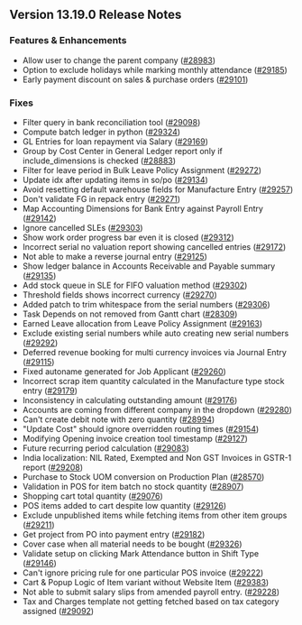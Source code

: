 ## Version 13.19.0 Release Notes

### Features & Enhancements

- Allow user to change the parent company ([#28983](https://github.com/capkpi/erp/pull/28983))
- Option to exclude holidays while marking monthly attendance ([#29185](https://github.com/capkpi/erp/pull/29185))
- Early payment discount on sales & purchase orders ([#29101](https://github.com/capkpi/erp/pull/29101))

### Fixes

- Filter query in bank reconciliation tool ([#29098](https://github.com/capkpi/erp/pull/29098))
- Compute batch ledger in python ([#29324](https://github.com/capkpi/erp/pull/29324))
- GL Entries for loan repayment via Salary ([#29169](https://github.com/capkpi/erp/pull/29169))
- Group by Cost Center in General Ledger report only if include_dimensions is checked ([#28883](https://github.com/capkpi/erp/pull/28883))
- Filter for leave period in Bulk Leave Policy Assignment ([#29272](https://github.com/capkpi/erp/pull/29272))
- Update idx after updating items in so/po ([#29134](https://github.com/capkpi/erp/pull/29134))
- Avoid resetting default warehouse fields for Manufacture Entry ([#29257](https://github.com/capkpi/erp/pull/29257))
- Don't validate FG in repack entry ([#29271](https://github.com/capkpi/erp/pull/29271))
- Map Accounting Dimensions for Bank Entry against Payroll Entry ([#29142](https://github.com/capkpi/erp/pull/29142))
- Ignore cancelled SLEs ([#29303](https://github.com/capkpi/erp/pull/29303))
- Show work order progress bar even it is closed ([#29312](https://github.com/capkpi/erp/pull/29312))
- Incorrect serial no valuation report showing cancelled entries ([#29172](https://github.com/capkpi/erp/pull/29172))
- Not able to make a reverse journal entry ([#29125](https://github.com/capkpi/erp/pull/29125))
- Show ledger balance in Accounts Receivable and Payable summary ([#29135](https://github.com/capkpi/erp/pull/29135))
- Add stock queue in SLE for FIFO valuation method ([#29302](https://github.com/capkpi/erp/pull/29302))
- Threshold fields shows incorrect currency ([#29270](https://github.com/capkpi/erp/pull/29270))
- Added patch to trim whitespace from the serial numbers ([#29306](https://github.com/capkpi/erp/pull/29306))
- Task Depends on not removed from Gantt chart ([#28309](https://github.com/capkpi/erp/pull/28309))
- Earned Leave allocation from Leave Policy Assignment ([#29163](https://github.com/capkpi/erp/pull/29163))
- Exclude existing serial numbers while auto creating new serial numbers ([#29292](https://github.com/capkpi/erp/pull/29292))
- Deferred revenue booking for multi currency invoices via Journal Entry ([#29115](https://github.com/capkpi/erp/pull/29115))
- Fixed autoname generated for Job Applicant ([#29260](https://github.com/capkpi/erp/pull/29260))
- Incorrect scrap item quantity calculated in the Manufacture type stock entry ([#29179](https://github.com/capkpi/erp/pull/29179))
- Inconsistency in calculating outstanding amount ([#29176](https://github.com/capkpi/erp/pull/29176))
- Accounts are coming from different company in the dropdown ([#29280](https://github.com/capkpi/erp/pull/29280))
- Can't create debit note with zero quantity ([#28994](https://github.com/capkpi/erp/pull/28994))
- "Update Cost" should ignore overridden routing times ([#29154](https://github.com/capkpi/erp/pull/29154))
- Modifying Opening invoice creation tool timestamp ([#29127](https://github.com/capkpi/erp/pull/29127))
- Future recurring period calculation ([#29083](https://github.com/capkpi/erp/pull/29083))
- India localization: NIL Rated, Exempted and Non GST Invoices in GSTR-1 report ([#29208](https://github.com/capkpi/erp/pull/29208))
- Purchase to Stock UOM conversion on Production Plan ([#28570](https://github.com/capkpi/erp/pull/28570))
- Validation in POS for item batch no stock quantity ([#28907](https://github.com/capkpi/erp/pull/28907))
- Shopping cart total quantity ([#29076](https://github.com/capkpi/erp/pull/29076))
- POS items added to cart despite low quantity ([#29126](https://github.com/capkpi/erp/pull/29126))
- Exclude unpublished items while fetching items from other item groups ([#29211](https://github.com/capkpi/erp/pull/29211))
- Get project from PO into payment entry ([#29182](https://github.com/capkpi/erp/pull/29182))
- Cover case when all material needs to be bought ([#29326](https://github.com/capkpi/erp/pull/29326))
- Validate setup on clicking Mark Attendance button in Shift Type ([#29146](https://github.com/capkpi/erp/pull/29146))
- Can't ignore pricing rule for one particular POS invoice ([#29222](https://github.com/capkpi/erp/pull/29222))
- Cart & Popup Logic of Item variant without Website Item ([#29383](https://github.com/capkpi/erp/pull/29383))
- Not able to submit salary slips from amended payroll entry. ([#29228](https://github.com/capkpi/erp/pull/29228))
- Tax and Charges template not getting fetched based on tax category assigned ([#29092](https://github.com/capkpi/erp/pull/29092))